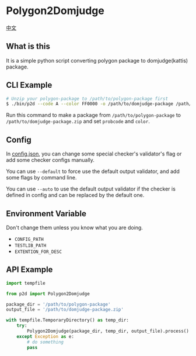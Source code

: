 # Polygon2Domjudge

[中文](README.cn.md)

## What is this
It is a simple python script converting polygon package to domjudge(kattis) package.

## CLI Example
```bash
# Unzip your polygon-package to /path/to/polygon-package first
$ ./bin/p2d --code A --color FF0000 -o /path/to/domjudge-package /path/to/polygon-package
```
Run this command to make a package from `/path/to/polygon-package` to `/path/to/domjudge-package.zip` and set `probcode` and `color`.

## Config
In [config.json](config.json), you can change some special checker's validator's flag or add some checker configs manually.

You can use `--default` to force use the default output validator, and add some flags by command line.

You can use `--auto` to use the default output validator if the checker is defined in config and can be replaced by the default one. 

## Environment Variable
Don't change them unless you know what you are doing.

- `CONFIG_PATH`
- `TESTLIB_PATH`
- `EXTENTION_FOR_DESC`

## API Example

```python
import tempfile

from p2d import Polygon2Domjudge

package_dir = '/path/to/polygon-package'
output_file = '/path/to/domjudge-package.zip'

with tempfile.TemporaryDirectory() as temp_dir:
    try:
        Polygon2Domjudge(package_dir, temp_dir, output_file).process()
    except Exception as e:
        # do something
        pass
```
